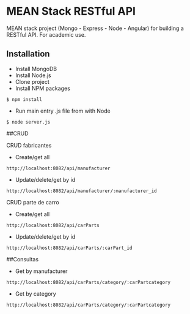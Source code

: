 # MEAN Stack RESTful API
MEAN stack project (Mongo - Express - Node - Angular) for building a RESTful API.
For academic use.

## Installation
- Install MongoDB
- Install Node.js
- Clone project
- Install NPM packages
```
$ npm install
```
- Run main entry .js file from with Node
```
$ node server.js
```

##CRUD

CRUD fabricantes

- Create/get all 
```
http://localhost:8082/api/manufacturer
```

- Update/delete/get by id
```
http://localhost:8082/api/manufacturer/:manufacturer_id
```

CRUD parte de carro

- Create/get all
```
http://localhost:8082/api/carParts
```
- Update/delete/get by id
```
http://localhost:8082/api/carParts/:carPart_id
```

##Consultas

- Get by manufacturer
```
http://localhost:8082/api/carParts/category/:carPartcategory
```

- Get by category
```
http://localhost:8082/api/carParts/category/:carPartcategory
```

